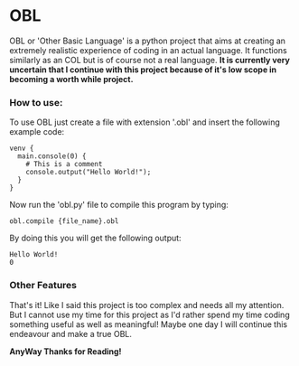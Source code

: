 # OBL

OBL or 'Other Basic Language' is a python project that aims at creating an extremely realistic experience of coding in an actual language. It functions similarly as an COL but is of course not a real language.
<strong>It is currently very uncertain that I continue with this project because of it's low scope in becoming a worth while project.</strong>

### How to use:

To use OBL just create a file with extension '.obl' and insert the following example code:
```
venv {
  main.console(0) {
    # This is a comment
    console.output("Hello World!");
  }
}
```

Now run the 'obl.py' file to compile this program by typing:
```
obl.compile {file_name}.obl
```

By doing this you will get the following output:
```
Hello World!
0
```
### Other Features
That's it! Like I said this project is too complex and needs all my attention. But I cannot use my time for this project as I'd rather spend my time coding something useful as well as meaningful! Maybe one day I will continue this endeavour and make a true OBL.

<strong>AnyWay Thanks for Reading! </strog>
